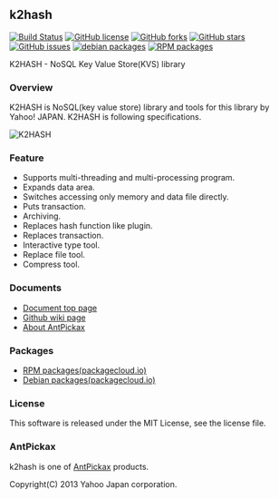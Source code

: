 k2hash
------
[![Build Status](https://travis-ci.org/yahoojapan/k2hash.svg?branch=master)](https://travis-ci.org/yahoojapan/k2hash)
[![GitHub license](https://img.shields.io/badge/license-MIT-blue.svg)](https://raw.githubusercontent.com/yahoojapan/k2hash/master/COPYING)
[![GitHub forks](https://img.shields.io/github/forks/yahoojapan/k2hash.svg)](https://github.com/yahoojapan/k2hash/network)
[![GitHub stars](https://img.shields.io/github/stars/yahoojapan/k2hash.svg)](https://github.com/yahoojapan/k2hash/stargazers)
[![GitHub issues](https://img.shields.io/github/issues/yahoojapan/k2hash.svg)](https://github.com/yahoojapan/k2hash/issues)
[![debian packages](https://img.shields.io/badge/deb-packagecloud.io-844fec.svg)](https://packagecloud.io/antpickax/stable)
[![RPM packages](https://img.shields.io/badge/rpm-packagecloud.io-844fec.svg)](https://packagecloud.io/antpickax/stable)

K2HASH - NoSQL Key Value Store(KVS) library

### Overview
K2HASH is NoSQL(key value store) library and tools for this library by
Yahoo! JAPAN. K2HASH is following specifications.  

![K2HASH](https://k2hash.antpick.ax/images/top_k2hash.png)

### Feature
  - Supports multi-threading and multi-processing program.
  - Expands data area.
  - Switches accessing only memory and data file directly.
  - Puts transaction.
  - Archiving.
  - Replaces hash function like plugin.
  - Replaces transaction.
  - Interactive type tool.
  - Replace file tool.
  - Compress tool.

### Documents
  - [Document top page](https://k2hash.antpick.ax/)
  - [Github wiki page](https://github.com/yahoojapan/k2hash/wiki)
  - [About AntPickax](https://antpick.ax/)

### Packages
  - [RPM packages(packagecloud.io)](https://packagecloud.io/antpickax/stable)
  - [Debian packages(packagecloud.io)](https://packagecloud.io/antpickax/stable)

### License
This software is released under the MIT License, see the license file.

### AntPickax
k2hash is one of [AntPickax](https://antpick.ax/) products.

Copyright(C) 2013 Yahoo Japan corporation.
